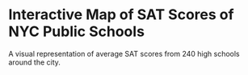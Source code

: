 Interactive Map of SAT Scores of NYC Public Schools
==============
A visual representation of average SAT scores from 240 high schools around the city.
